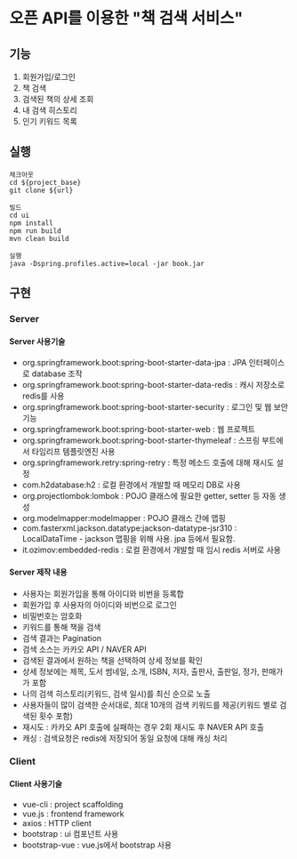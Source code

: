 # 오픈 API를 이용한 "책 검색 서비스"

## 기능
1. 회원가입/로그인
2. 책 검색
3. 검색된 책의 상세 조회
4. 내 검색 히스토리
5. 인기 키워드 목록

## 실행
```
체크아웃
cd ${project_base}
git clone ${url}

빌드
cd ui
npm install
npm run build
mvn clean build

실행
java -Dspring.profiles.active=local -jar book.jar
```

## 구현
### Server
#### Server 사용기술
- org.springframework.boot:spring-boot-starter-data-jpa : JPA 인터페이스로 database 조작
- org.springframework.boot:spring-boot-starter-data-redis : 캐시 저장소로 redis를 사용
- org.springframework.boot:spring-boot-starter-security : 로그인 및 웹 보안 기능
- org.springframework.boot:spring-boot-starter-web : 웹 프로젝트
- org.springframework.boot:spring-boot-starter-thymeleaf : 스프링 부트에서 타임리프 템플릿엔진 사용
- org.springframework.retry:spring-retry : 특정 메소드 호출에 대해 재시도 설정
- com.h2database:h2 : 로컬 환경에서 개발할 때 메모리 DB로 사용
- org.projectlombok:lombok : POJO 클래스에 필요한 getter, setter 등 자동 생성
- org.modelmapper:modelmapper : POJO 클래스 간에 맵핑
- com.fasterxml.jackson.datatype:jackson-datatype-jsr310 : LocalDataTime - jackson 맵핑을 위해 사용. jpa 등에서 필요함.
- it.ozimov:embedded-redis : 로컬 환경에서 개발할 때 임시 redis 서버로 사용

#### Server 제작 내용
- 사용자는 회원가입을 통해 아이디와 비번을 등록합
- 회원가입 후 사용자의 아이디와 비번으로 로그인
- 비밀번호는 암호화
- 키워드를 통해 책을 검색
- 검색 결과는 Pagination
- 검색 소스는 카카오 API / NAVER API
- 검색된 결과에서 원하는 책을 선택하여 상세 정보를 확인
- 상세 정보에는 제목, 도서 썸네일, 소개, ISBN, 저자, 출판사, 출판일, 정가, 판매가가 포함
- 나의 검색 히스토리(키워드, 검색 일시)를 최신 순으로 노출
- 사용자들이 많이 검색한 순서대로, 최대 10개의 검색 키워드를 제공(키워드 별로 검색된 횟수 포함)
- 재시도 : 카카오 API 호출에 실패하는 경우 2회 재시도 후 NAVER API 호출
- 캐싱 : 검색요청은 redis에 저장되어 동일 요청에 대해 캐싱 처리

### Client
#### Client 사용기술
- vue-cli : project scaffolding
- vue.js : frontend framework
- axios : HTTP client
- bootstrap : ui 컴포넌트 사용
- bootstrap-vue : vue.js에서 bootstrap 사용

